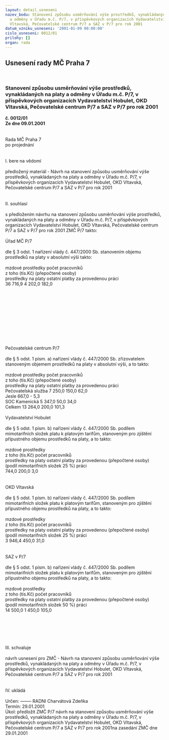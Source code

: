 ```yaml
---
layout: detail_usneseni
nazev_bodu: Stanovení způsobu usměrňování výše prostředků, vynakládaných na platy
  a odměny v Úřadu m.č. P/7, v příspěvkových organizacích Vydavatelství Hobulet, OKD
  Vltavská, Pečovatelské centrum P/7 a SAZ v P/7 pro rok 2001
datum_vzniku_usneseni: '2001-01-09 00:00:00'
cislo_usneseni: 0012/01
prilohy: []
organ: rada
---
```

<div id="ucUsn_pList" class="usn">
	<span><h2>Usnesení rady MČ Praha 7 </h2>
<br></span><div class="standBody">
<span><h3>Stanovení způsobu usměrňování výše prostředků, vynakládaných na platy a odměny v Úřadu m.č. P/7, v příspěvkových organizacích Vydavatelství Hobulet, OKD Vltavská, Pečovatelské centrum P/7 a SAZ v P/7 pro rok 2001</h3></span><div class="center">
		<strong>č. 0012/01</strong><br>
	</div>
<div class="center">
		<strong>Ze dne 09.01.2001</strong><br><br>
	</div>
<br>Rada MČ Praha 7<br>po projednání<br><br><br>I.	bere na vědomí<br><br> předložený materiál - Návrh na stanovení způsobu usměrňování výše prostředků, vynakládaných na platy a odměny v Úřadu m.č. P/7, v příspěvkových organizacích Vydavatelství Hobulet, OKD Vltavská, Pečovatelské centrum P/7 a SAZ v P/7 pro rok 2001<br><br><br>II.	souhlasí <br><br>s předložením návrhu na stanovení způsobu usměrňování výše prostředků, vynakládaných na platy a odměny v Úřadu m.č. P/7, v příspěvkových organizacích Vydavatelství Hobulet, OKD Vltavská, Pečovatelské centrum P/7 a SAZ v P/7 pro rok 2001 ZMČ P/7 takto:<br><br>Úřad MČ P/7<br><br>dle § 3 odst. 1 nařízení vlády č. 447/2000 Sb. stanovením objemu prostředků na platy v absolutní výši  takto:<br><br>mzdové prostředky	počet pracovníků<br>z toho (tis.Kč)	(přepočtené osoby)<br>prostředky na platy	ostatní platby za provedenou práci	<br>36 716,9	4 202,0	182,0<br><br><br><br><br><br><br><br><br><br><br><br>Pečovatelské centrum P/7<br><br>dle § 5 odst. 1 písm. a) nařízení vlády č. 447/2000 Sb. zřizovatelem stanoveným objemem prostředků na platy v absolutní výši, a to takto:<br><br>mzdové prostředky	počet pracovníků<br>z toho (tis.Kč)	(přepočtené osoby)<br>prostředky na platy	ostatní platby za provedenou práci	<br>Pečovatelská služba             7 250,0	150,0	62,0<br>Jesle                                       667,0	-	  5,3<br>SOC Kamenická                  5 347,0	50,0	34,0<br>Celkem                              13 264,0      	200,0	                   101,3<br><br>Vydavatelství Hobulet<br><br>dle § 5 odst. 1 písm. b) nařízení vlády č. 447/2000 Sb. podílem mimotarifních složek platu k platovým tarifům, stanoveným pro zjištění přípustného objemu prostředků na platy, a to takto:<br><br>mzdové prostředky	<br>z toho (tis.Kč)	počet pracovníků<br>prostředky na platy	ostatní platby za provedenou	(přepočtené osoby)<br>(podíl mimotarifních složek 25 %)	práci	<br>744,0	200,0	3,0<br><br><br>OKD Vltavská<br><br>dle § 5 odst. 1 písm. b) nařízení vlády č. 447/2000 Sb. podílem mimotarifních složek platu k platovým tarifům, stanoveným pro zjištění přípustného objemu prostředků na platy, a to takto:<br><br>mzdové prostředky	<br>z toho (tis.Kč)	počet pracovníků<br>prostředky na platy	ostatní platby za provedenou	(přepočtené osoby)<br>(podíl mimotarifních složek 25 %)	práci	<br>3 946,4	450,0	31,0<br><br><br>SAZ v P/7<br><br>dle § 5 odst. 1 písm. b) nařízení vlády č. 447/2000 Sb. podílem mimotarifních složek platu k platovým tarifům, stanoveným pro zjištění přípustného objemu prostředků na platy, a to takto:<br><br>mzdové prostředky	<br>z toho (tis.Kč)	počet pracovníků<br>prostředky na platy	ostatní platby za provedenou	(přepočtené osoby)<br>(podíl mimotarifních složek 50 %)	práci	<br>14 500,0	1 450,0	105,0<br><br><br><br><br><br><br>III.	schvaluje <br><br>návrh usnesení pro ZMČ - Návrh na stanovení způsobu usměrňování výše prostředků, vynakládaných na platy a odměny v Úřadu m.č. P/7, v příspěvkových organizacích Vydavatelství Hobulet, OKD Vltavská, Pečovatelské centrum P/7 a SAZ v P/7 pro rok 2001<br><br><br>IV.	ukládá <br><br> Určen:	–––––	RADNI Charvátová Zdeňka<br>Termín: 29.01.2001<br>Úkol:	předložit ZMČ P/7 návrh na stanovení způsobu usměrňování výše prostředků, vynakládaných na platy a odměny v Úřadu m.č. P/7, v příspěvkových organizacích Vydavatelství Hobulet, OKD Vltavská, Pečovatelské centrum P/7 a SAZ v P/7 pro rok 2001na zasedání ZMČ dne 29.01.2001 <br> <br><br><br> <br>
</div>
</div>